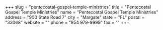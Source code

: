 +++
slug = "pentecostal-gospel-temple-ministries"
title = "Pentecostal Gospel Temple Ministries"
name = "Pentecostal Gospel Temple Ministries"
address = "900 State Road 7"
city = "Margate"
state = "FL"
postal = "33068"
website = ""
phone = "954 979-9999"
fax = ""
+++

